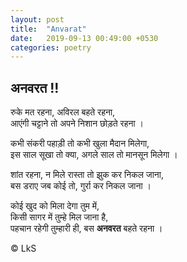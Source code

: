 ```yaml
---
layout: post
title:  "Anvarat"
date:   2019-09-13 00:49:00 +0530
categories: poetry
---
```


## अनवरत !!

<p>
रुके मत रहना, अविरल बहते रहना, <br>
आएंगी चट्टाने तो अपने निशान छोड़ते रहना । 
</p>

<p>
कभी संकरी पहाड़ी तो कभी खुला मैदान मिलेगा, <br>
इस साल सूखा तो क्या, अगले साल तो मानसून मिलेगा । 
</p>

<p>
शांत रहना, न मिले रास्ता तो झुक कर निकल जाना, <br>
बस डराए जब कोई तो, गुर्रा कर निकल जाना । 

<p>
कोई खुद को मिला देगा तुम में,  <br>
किसी सागर में तुम्हे मिल जाना है, <br>
पहचान रहेगी तुम्हारी ही, बस <strong>अनवरत</strong> बहते रहना । 
</p>

 © LkS
